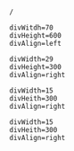 ```ActivityHistory
/
```

```commits-recents
divWitdh=70
divHeight=600
divAlign=left
```

```commits-type
divWidth=29
divHeight=300
divAlign=right
```

```commits-weekly
divWidth=15
divHeith=300
divAlign=right
```

```commits-daily
divWidth=15
divHeith=300
divAlign=right
```

